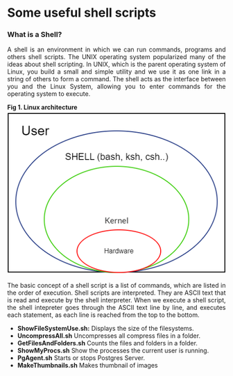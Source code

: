 # Some useful shell scripts

<h3>What is a Shell?</h3>
<p align="justify">
A shell is an environment in which we can run commands, programs and others shell scripts. The UNIX operating system popularized many of the ideas about shell scripting.
In UNIX, which is the parent operating system of Linux, you build a small and simple utility and we use it as one link in a string of others to form a command.
The shell acts as the interface between you and the Linux System, allowing you to enter commands for the operating system to execute.
</p>
<div><b>Fig 1. Linux architecture</b></div>
<img src="images/unix_shells.png"/>
<p align="justify">
The basic concept of a shell script is a list of commands, which are listed in the order of execution.
Shell scripts are interpreted. They are ASCII text that is read and execute by the shell interpreter.
When we execute a shell script, the shell intepreter goes through the ASCII text line by line, and executes each statement, as each line is reached from the top to the bottom.
</p>
<p>
<ul>
<li><b>ShowFileSystemUse.sh:</b> Displays the size of the filesystems.</li>
<li><b>UncompressAll.sh</b> Uncompresses all compress files in a folder.</li>
<li><b>GetFilesAndFolders.sh</b> Counts the files and folders in a folder.</li>
<li><b>ShowMyProcs.sh</b> Show the processes the current user is running.</li>
<li><b>PgAgent.sh</b> Starts or stops Postgres Server.</li>
<li><b>MakeThumbnails.sh</b> Makes thumbnail of images</li>
</ul>
</p>
